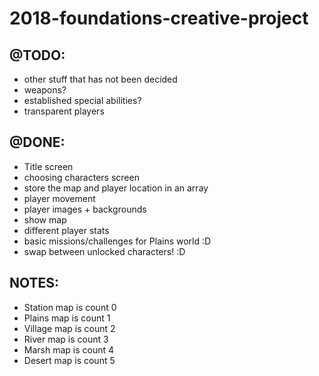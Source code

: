 # 2018-foundations-creative-project
## @TODO:
 - other stuff that has not been decided
 - weapons?
 - established special abilities?
 - transparent players
## @DONE:
 - Title screen
 - choosing characters screen
 - store the map and player location in an array
- player movement
- player images + backgrounds
- show map
- different player stats
- basic missions/challenges for Plains world :D
- swap between unlocked characters! :D

## NOTES:
- Station map is count 0
- Plains map is count 1
- Village map is count 2
- River map is count 3
- Marsh map is count 4
- Desert map is count 5
